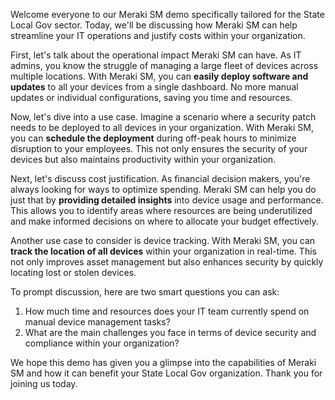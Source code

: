 Welcome everyone to our Meraki SM demo specifically tailored for the State Local Gov sector. Today, we'll be discussing how Meraki SM can help streamline your IT operations and justify costs within your organization.

First, let's talk about the operational impact Meraki SM can have. As IT admins, you know the struggle of managing a large fleet of devices across multiple locations. With Meraki SM, you can **easily deploy software and updates** to all your devices from a single dashboard. No more manual updates or individual configurations, saving you time and resources.

Now, let's dive into a use case. Imagine a scenario where a security patch needs to be deployed to all devices in your organization. With Meraki SM, you can **schedule the deployment** during off-peak hours to minimize disruption to your employees. This not only ensures the security of your devices but also maintains productivity within your organization.

Next, let's discuss cost justification. As financial decision makers, you're always looking for ways to optimize spending. Meraki SM can help you do just that by **providing detailed insights** into device usage and performance. This allows you to identify areas where resources are being underutilized and make informed decisions on where to allocate your budget effectively.

Another use case to consider is device tracking. With Meraki SM, you can **track the location of all devices** within your organization in real-time. This not only improves asset management but also enhances security by quickly locating lost or stolen devices.

To prompt discussion, here are two smart questions you can ask:

1. How much time and resources does your IT team currently spend on manual device management tasks?
2. What are the main challenges you face in terms of device security and compliance within your organization?

We hope this demo has given you a glimpse into the capabilities of Meraki SM and how it can benefit your State Local Gov organization. Thank you for joining us today.